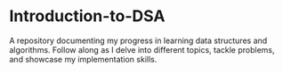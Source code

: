 # Introduction-to-DSA
A repository documenting my progress in learning data structures and algorithms. Follow along as I delve into different topics, tackle problems, and showcase my implementation skills.
